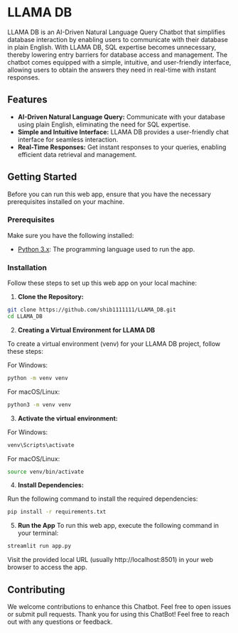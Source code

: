 # LLAMA DB

LLAMA DB is an AI-Driven Natural Language Query Chatbot that simplifies database interaction by enabling users to communicate with their database in plain English. With LLAMA DB, SQL expertise becomes unnecessary, thereby lowering entry barriers for database access and management. The chatbot comes equipped with a simple, intuitive, and user-friendly interface, allowing users to obtain the answers they need in real-time with instant responses.

## Features

- **AI-Driven Natural Language Query:** Communicate with your database using plain English, eliminating the need for SQL expertise.
- **Simple and Intuitive Interface:** LLAMA DB provides a user-friendly chat interface for seamless interaction.
- **Real-Time Responses:** Get instant responses to your queries, enabling efficient data retrieval and management.

## Getting Started

Before you can run this web app, ensure that you have the necessary prerequisites installed on your machine.

### Prerequisites

Make sure you have the following installed:

- [Python 3.x](https://www.python.org/downloads/): The programming language used to run the app.


### Installation

Follow these steps to set up this web app on your local machine: 

1. **Clone the Repository:**

```bash
git clone https://github.com/shib1111111/LLAMA_DB.git
cd LLAMA_DB
```


2. **Creating a Virtual Environment for LLAMA DB**

To create a virtual environment (venv) for your LLAMA DB project, follow these steps:

  For Windows:
  ```bash
  python -m venv venv
  ```
  
  For macOS/Linux:
  ```bash
  python3 -m venv venv
  ```
3. **Activate the virtual environment:**

  For Windows:
  ```bash
  venv\Scripts\activate
  ```
  
  For macOS/Linux:
  ```bash
  source venv/bin/activate
  ```

4. **Install Dependencies:**

Run the following command to install the required dependencies:

```bash
pip install -r requirements.txt
  ```

5. **Run the App**
To run this web app, execute the following command in your terminal:
```bash
streamlit run app.py  
```
Visit the provided local URL (usually http://localhost:8501) in your web browser to access the app. <br>
 
## Contributing
We welcome contributions to enhance this Chatbot. Feel free to open issues or submit pull requests.
Thank you for using this ChatBot! Feel free to reach out with any questions or feedback.
